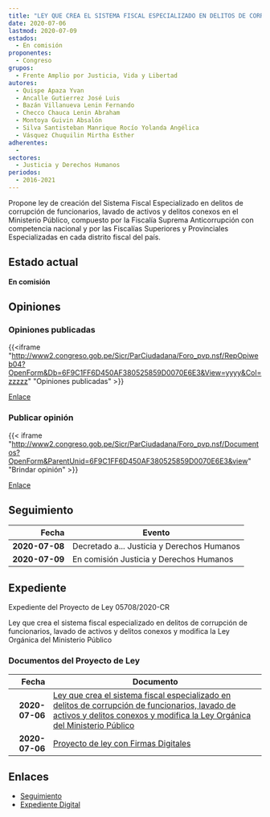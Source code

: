 ```yaml
---
title: "LEY QUE CREA EL SISTEMA FISCAL ESPECIALIZADO EN DELITOS DE CORRUPCIÓN DE FUNCIONARIOS, LAVADO DE ACTIVOS Y DELITOS CONEXOS Y MODIFICA LA LEY ORGÁNICA DEL MINISTERIO PÚBLICO"
date: 2020-07-06
lastmod: 2020-07-09
estados: 
  - En comisión
proponentes: 
  - Congreso
grupos: 
  - Frente Amplio por Justicia, Vida y Libertad
autores: 
  - Quispe Apaza Yvan
  - Ancalle Gutierrez José Luis
  - Bazán Villanueva Lenin Fernando
  - Checco Chauca Lenin Abraham
  - Montoya Guivin Absalón
  - Silva Santisteban Manrique Rocío Yolanda Angélica
  - Vásquez Chuquilin Mirtha Esther
adherentes: 
  - 
sectores: 
  - Justicia y Derechos Humanos
periodos: 
  - 2016-2021
---
```


Propone ley de creación del Sistema Fiscal Especializado en delitos de corrupción de funcionarios, lavado de activos y delitos conexos en el Ministerio Público, compuesto por la Fiscalía Suprema Anticorrupción con competencia nacional y por las Fiscalías Superiores y Provinciales Especializadas en cada distrito fiscal del país.


## Estado actual

**En comisión**

## Opiniones

### Opiniones publicadas

{{<iframe "http://www2.congreso.gob.pe/Sicr/ParCiudadana/Foro_pvp.nsf/RepOpiweb04?OpenForm&Db=6F9C1FF6D450AF380525859D0070E6E3&View=yyyy&Col=zzzzz" "Opiniones publicadas" >}}

[Enlace](http://www2.congreso.gob.pe/Sicr/ParCiudadana/Foro_pvp.nsf/RepOpiweb04?OpenForm&Db=6F9C1FF6D450AF380525859D0070E6E3&View=yyyy&Col=zzzzz)
### Publicar opinión

{{< iframe "http://www2.congreso.gob.pe/Sicr/ParCiudadana/Foro_pvp.nsf/Documentos?OpenForm&ParentUnid=6F9C1FF6D450AF380525859D0070E6E3&view" "Brindar opinión" >}}

[Enlace](http://www2.congreso.gob.pe/Sicr/ParCiudadana/Foro_pvp.nsf/Documentos?OpenForm&ParentUnid=6F9C1FF6D450AF380525859D0070E6E3&view)

## Seguimiento

| Fecha | Evento |
|------:|--------|
| **2020-07-08** | Decretado a... Justicia y Derechos Humanos|
| **2020-07-09** | En comisión Justicia y Derechos Humanos|


## Expediente

Expediente del Proyecto de Ley 05708/2020-CR

Ley que crea el sistema fiscal especializado en delitos de corrupción de funcionarios, lavado de activos y delitos conexos y modifica la Ley Orgánica del Ministerio Público


### Documentos del Proyecto de Ley

| Fecha | Documento |
|------:|--------|
| **2020-07-06** | [Ley que crea el sistema fiscal especializado en delitos de corrupción de funcionarios, lavado de activos y delitos conexos y modifica la Ley Orgánica del Ministerio Público](http://www.leyes.congreso.gob.pe/Documentos/2016_2021/Proyectos_de_Ley_y_de_Resoluciones_Legislativas/PL05708-20200706.pdf) |
| **2020-07-06** | [Proyecto de ley con Firmas Digitales](http://www.leyes.congreso.gob.pe/Documentos/2016_2021/Proyectos_de_Ley_y_de_Resoluciones_Legislativas/Proyectos_Firmas_digitales/PL05708.pdf) |

## Enlaces 

- [Seguimiento](http://www2.congreso.gob.pe/Sicr/TraDocEstProc/CLProLey2016.nsf/f7fff46988ca05b1052578e100829cc7/734438579ecde3b70525859e00552099?OpenDocument)
- [Expediente Digital](http://www2.congreso.gob.pe/Sicr/TraDocEstProc/CLProLey2016.nsf/f7fff46988ca05b1052578e100829cc7/734438579ecde3b70525859e00552099?OpenDocument&Click=05257FB7005EB655.eb71d0cf91d8294e05256cdf006b5706/$Body/0.1C6C)
